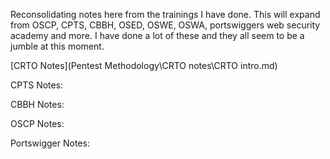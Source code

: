 Reconsolidating notes here from the trainings I have done. This will expand from OSCP, CPTS, CBBH, OSED, OSWE, OSWA, portswiggers web security academy and more. I have done a lot of these and they all seem to be a jumble at this moment. 

[CRTO Notes](Pentest Methodology\CRTO notes\CRTO intro.md)

CPTS Notes:

CBBH Notes:

OSCP Notes:

Portswigger Notes:

